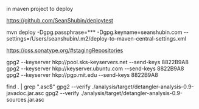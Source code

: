 
in maven project to deploy

https://github.com/SeanShubin/deploytest


mvn deploy -Dgpg.passphrase=*** -Dgpg.keyname=seanshubin.com --settings=/Users/seanshubin/.m2/deploy-to-maven-central-settings.xml

https://oss.sonatype.org/#stagingRepositories

gpg2 --keyserver hkp://pool.sks-keyservers.net --send-keys 8822B9A8
gpg2 --keyserver hkp://keyserver.ubuntu.com --send-keys 8822B9A8
gpg2 --keyserver hkp://pgp.mit.edu --send-keys 8822B9A8

find . | grep "\.asc$"
gpg2 --verify ./analysis/target/detangler-analysis-0.9-javadoc.jar.asc
gpg2 --verify ./analysis/target/detangler-analysis-0.9-sources.jar.asc

